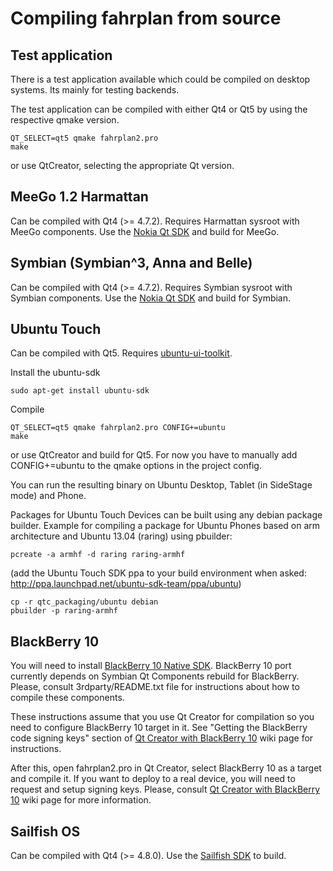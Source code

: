 Compiling fahrplan from source
==============================

Test application
----------------

There is a test application available which could be compiled on
desktop systems. Its mainly for testing backends.

The test application can be compiled with either Qt4 or Qt5 by using
the respective qmake version.

    QT_SELECT=qt5 qmake fahrplan2.pro
    make

or use QtCreator, selecting the appropriate Qt version.

MeeGo 1.2 Harmattan
-------------------

Can be compiled with Qt4 (>= 4.7.2).
Requires Harmattan sysroot with MeeGo components.
Use the [Nokia Qt SDK][1] and build for MeeGo.

Symbian (Symbian^3, Anna and Belle)
-----------------------------------

Can be compiled with Qt4 (>= 4.7.2).
Requires Symbian sysroot with Symbian components.
Use the [Nokia Qt SDK][1] and build for Symbian.

Ubuntu Touch
------------

Can be compiled with Qt5. Requires [ubuntu-ui-toolkit][2].

Install the ubuntu-sdk

    sudo apt-get install ubuntu-sdk
	
Compile

    QT_SELECT=qt5 qmake fahrplan2.pro CONFIG+=ubuntu
    make

or use QtCreator and build for Qt5. For now you have to manually
add CONFIG+=ubuntu to the qmake options in the project config.

You can run the resulting binary on Ubuntu Desktop, Tablet (in 
SideStage mode) and Phone.

Packages for Ubuntu Touch Devices can be built using any debian
package builder. Example for compiling a package for Ubuntu Phones
based on arm architecture and Ubuntu 13.04 (raring) using pbuilder:

    pcreate -a armhf -d raring raring-armhf
	
(add the Ubuntu Touch SDK ppa to your build environment when asked:
<http://ppa.launchpad.net/ubuntu-sdk-team/ppa/ubuntu>)

    cp -r qtc_packaging/ubuntu debian
    pbuilder -p raring-armhf


BlackBerry 10
-------------

You will need to install [BlackBerry 10 Native SDK][3]. BlackBerry 10
port currently depends on Symbian Qt Components rebuild for BlackBerry.
Please, consult 3rdparty/README.txt file for instructions about how to
compile these components.

These instructions assume that you use Qt Creator for compilation so
you need to configure BlackBerry 10 target in it. See "Getting the
BlackBerry code signing keys" section of [Qt Creator with BlackBerry
10][4] wiki page for instructions.

After this, open fahrplan2.pro in Qt Creator, select BlackBerry 10 as a
target and compile it. If you want to deploy to a real device, you will
need to request and setup signing keys. Please, consult [Qt Creator with
BlackBerry 10][4] wiki page for more information.

Sailfish OS
-----------

Can be compiled with Qt4 (>= 4.8.0).
Use the [Sailfish SDK][5] to build.

[1]: http://www.developer.nokia.com/info/sw.nokia.com/id/da8df288-e615-443d-be5c-00c8a72435f8/Qt_SDK.html
[2]: http://developer.ubuntu.com/get-started/
[3]: https://developer.blackberry.com/native/download/
[4]: http://qt-project.org/wiki/Qt-Creator-with-BlackBerry-10
[5]: https://sailfishos.org/develop.html
